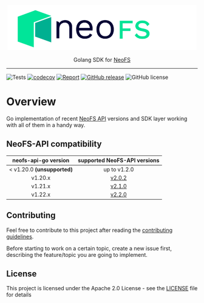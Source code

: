<p align="center">
<img src="./.github/logo.svg" width="500px" alt="NeoFS">
</p>
<p align="center">
  Golang SDK for <a href="https://fs.neo.org">NeoFS</a>
</p>

---
![Tests](https://github.com/nspcc-dev/neofs-api-go/workflows/neofs-api-go%20tests/badge.svg)
[![codecov](https://codecov.io/gh/nspcc-dev/neofs-api-go/branch/master/graph/badge.svg)](https://codecov.io/gh/nspcc-dev/neofs-api-go)
[![Report](https://goreportcard.com/badge/github.com/nspcc-dev/neofs-api-go)](https://goreportcard.com/report/github.com/nspcc-dev/neofs-api-go)
[![GitHub release](https://img.shields.io/github/release/nspcc-dev/neofs-api-go.svg)](https://github.com/nspcc-dev/neofs-api-go)
![GitHub license](https://img.shields.io/github/license/nspcc-dev/neofs-api-go.svg?style=popout)

# Overview

Go implementation of recent [NeoFS API](https://github.com/nspcc-dev/neofs-api)
versions and SDK layer working with all of them in a handy way.

## NeoFS-API compatibility

|neofs-api-go version|supported NeoFS-API versions|
|:------------------:|:--------------------------:|
|< v1.20.0 **(unsupported)**|up to v1.2.0|
|v1.20.x|[v2.0.2](https://github.com/nspcc-dev/neofs-api/releases/tag/v2.0.2)|
|v1.21.x|[v2.1.0](https://github.com/nspcc-dev/neofs-api/releases/tag/v2.1.0)|
|v1.22.x|[v2.2.0](https://github.com/nspcc-dev/neofs-api/releases/tag/v2.2.0)|


## Contributing

Feel free to contribute to this project after reading the [contributing
guidelines](CONTRIBUTING.md).

Before starting to work on a certain topic, create a new issue first, describing
the feature/topic you are going to implement.

## License

This project is licensed under the Apache 2.0 License -
see the [LICENSE](LICENSE) file for details
